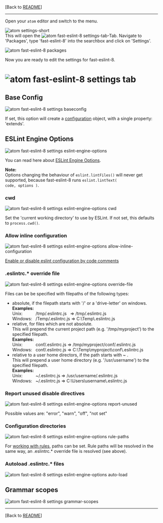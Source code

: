 [Back to [README](https://github.com/db-developer/fast-eslint-8#fast-eslint-8-package)]  
___

Open your <code>atom</code> editor and switch to the menu.  

![atom settings-short](https://user-images.githubusercontent.com/2765933/158047464-9f39a5c5-d460-426e-8415-45339c2028e0.png)  
This will open the ![atom fast-eslint-8 settings-tab](https://user-images.githubusercontent.com/2765933/156207814-8cb06045-2982-4c0a-9270-10968f55f50e.png)-Tab. Navigate to 'Packages', type 'fast-eslint-8' into the searchbox and click on 'Settings'.  

![atom fast-eslint-8 packages](https://user-images.githubusercontent.com/2765933/158053228-eecdeeb1-b1c0-4fbd-81a1-16335c063b28.png)  

Now you are ready to edit the settings for fast-eslint-8.  

# ![atom fast-eslint-8 settings tab](https://user-images.githubusercontent.com/2765933/158053470-60de842a-1e81-478a-a634-b4119dcb589c.png)

## Base Config
![atom fast-eslint-8 settings baseconfig](https://user-images.githubusercontent.com/2765933/156211318-7e2fca76-d261-4bcc-8c33-505e72aa38db.png)

If set, this option will create a [configuration](https://eslint.org/docs/user-guide/configuring/configuration-files#using-configuration-files) object, with a single property: 'extends'.

## ESLint Engine Options
![atom fast-eslint-8 settings eslint-engine-options](https://user-images.githubusercontent.com/2765933/156214600-4de51344-d4cd-445a-bd2f-11313b53e874.png)

You can read here about [ESLint Engine Options](https://eslint.org/docs/developer-guide/nodejs-api#-new-eslintoptions).  

__Note:__  
Options changing the behaviour of <code>eslint.lintFiles()</code> will never get supported, because fast-eslint-8 runs <code>eslint.lintText( code, options )</code>.

### cwd
![atom fast-eslint-8 settings eslint-engine-options cwd](https://user-images.githubusercontent.com/2765933/156216805-991c8cd0-722b-4f75-b319-d0430a540e0b.png)

Set the 'current working directory' to use by ESLint. If not set, this defaults to <code>process.cwd()</code>.

### Allow inline configuration
![atom fast-eslint-8 settings eslint-engine-options allow-inline-configuration](https://user-images.githubusercontent.com/2765933/156217490-176eb1a4-a3bb-4d42-9708-c1e1c590b291.png)

[Enable or disable eslint configuration by code comments](https://eslint.org/docs/2.13.1/user-guide/configuring#disabling-rules-with-inline-comments)

### .eslintrc.* override file
![atom fast-eslint-8 settings eslint-engine-options override-file](https://user-images.githubusercontent.com/2765933/156218481-f02b9bac-e1c3-4b3d-8df3-969665da5cc2.png)

Files can be be specified with filepaths of the following types:
- absolute, if the filepath starts with '/' or a 'drive-letter' on windows.  
  __Examples:__  
  Unix: &nbsp;&nbsp;&nbsp;&nbsp;&nbsp;&nbsp;&nbsp;&nbsp;&nbsp; /tmp/.eslintrc.js &nbsp; => /tmp/.eslintrc.js  
  Windows: &nbsp; /Temp/.eslintrc.js => C:\\Temp\\.eslintrc.js  
- relative, for files which are not absolute.  
  This will prepend the current project path (e.g. '/tmp/myproject') to the specified filepath.  
  __Examples:__  
  Unix: &nbsp;&nbsp;&nbsp;&nbsp;&nbsp;&nbsp;&nbsp;&nbsp;&nbsp; conf/.eslintrc.js => /tmp/myproject/conf/.eslintrc.js  
  Windows: &nbsp; conf/.eslintrc.js => C:\\Temp\\myproject\\conf\\.eslintrc.js  
- relative to a user home directors, if the path starts with ~ .  
  This will prepend a user home directory (e.g. '/usr/username') to the specified filepath.  
  __Examples:__  
  Unix: &nbsp;&nbsp;&nbsp;&nbsp;&nbsp;&nbsp;&nbsp;&nbsp;&nbsp; ~/.eslintrc.js => /usr/username/.eslintrc.js  
  Windows: &nbsp; ~/.eslintrc.js => C:\\Users\\username\\.eslintrc.js  

### Report unused disable directives
![atom fast-eslint-8 settings eslint-engine-options report-unused](https://user-images.githubusercontent.com/2765933/156225128-017a29f7-d472-468b-9523-91882bc485f3.png)

Possible values are: "error", "warn", "off", "not set"

### Configuration directories
![atom fast-eslint-8 settings eslint-engine-options rule-paths](https://user-images.githubusercontent.com/2765933/156225856-daf8929d-5fe1-4451-8697-df1566861c13.png)

For [working with rules](https://eslint.org/docs/developer-guide/working-with-rules), paths can be set. Rule paths will be resolved in the same way, an .eslintrc.* override file is resolved (see above).

### Autoload .eslintrc.* files
![atom fast-eslint-8 settings eslint-engine-options auto-load](https://user-images.githubusercontent.com/2765933/156226792-19daa8d1-5dee-4f1d-bc86-6eca2ea302db.png)

## Grammar scopes
![atom fast-eslint-8 settings grammar-scopes](https://user-images.githubusercontent.com/2765933/156227907-e7e1974f-85c1-456f-aaee-21c746bbdab5.png)  

___  

[Back to [README](https://github.com/db-developer/fast-eslint-8#fast-eslint-8-package)]  
